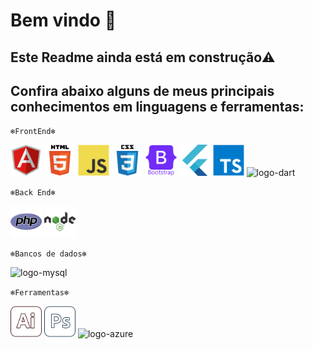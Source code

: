 # Bem vindo 👾

## Este Readme ainda está em construção⚠️

## Confira abaixo alguns de meus principais conhecimentos em linguagens e ferramentas:

<code>❄️FrontEnd❄️</code>

<p float="left">
  
  <img width="50px" height="50px" class="angular" alt="logo-angular" src="https://raw.githubusercontent.com/devicons/devicon/2809b567852a4648062a2d3e7c1c531367458c0b/icons/angularjs/angularjs-original.svg">


  <img width="50px" height="50px" class="html" alt="logo-html" src="https://raw.githubusercontent.com/devicons/devicon/2809b567852a4648062a2d3e7c1c531367458c0b/icons/html5/html5-original-wordmark.svg">

  
  <img width="50px" height="50px" class="js" alt="logo-js" src="https://raw.githubusercontent.com/devicons/devicon/2809b567852a4648062a2d3e7c1c531367458c0b/icons/javascript/javascript-original.svg">



  <img width="50px" height="50px" class="css" alt="logo-css" src="https://raw.githubusercontent.com/devicons/devicon/2809b567852a4648062a2d3e7c1c531367458c0b/icons/css3/css3-original-wordmark.svg">
  
  <img width="50px" height="50px" class="boot" alt="logo-bootstrap" src="https://raw.githubusercontent.com/devicons/devicon/2809b567852a4648062a2d3e7c1c531367458c0b/icons/bootstrap/bootstrap-plain-wordmark.svg">
  
  <img width="50px" height="50px" class="flutter" alt="logo-flutter" src="https://raw.githubusercontent.com/devicons/devicon/2809b567852a4648062a2d3e7c1c531367458c0b/icons/flutter/flutter-original.svg">
  
  <img width="50px" height="50px" class="ts" alt="logo-typescript" src="https://raw.githubusercontent.com/devicons/devicon/2809b567852a4648062a2d3e7c1c531367458c0b/icons/typescript/typescript-original.svg">
  
  <img width="50px" height="50px" class="dart" alt="logo-dart" src="https://www.vectorlogo.zone/logos/dartlang/dartlang-icon.svg">
  
 
  
  
  


</p>

<code>❄️Back End❄️</code>

<p float="left">
  
  <img width="50px" height="50px" class="php" alt="logo-php" src="https://raw.githubusercontent.com/devicons/devicon/2809b567852a4648062a2d3e7c1c531367458c0b/icons/php/php-original.svg">
  
  <img width="50px" height="50px" class="njs" alt="logo-nodejs" src="https://raw.githubusercontent.com/devicons/devicon/2809b567852a4648062a2d3e7c1c531367458c0b/icons/nodejs/nodejs-original-wordmark.svg">
  
  

</p>

<code>❄️Bancos de dados❄️</code>

<p float="left">
  
  <img width="80px" height="80px" class="msql" alt="logo-mysql" src="https://www.vectorlogo.zone/logos/mysql/mysql-ar21.svg">
  

</p>


<code>❄️Ferramentas❄️</code>

<p float="left">
  
  <img width="50px" height="50px" class="ps" alt="logo-ps" src="https://raw.githubusercontent.com/devicons/devicon/2809b567852a4648062a2d3e7c1c531367458c0b/icons/illustrator/illustrator-line.svg">
   <img width="50px" height="50px" class="ill" alt="logo-ill" src="https://raw.githubusercontent.com/devicons/devicon/2809b567852a4648062a2d3e7c1c531367458c0b/icons/photoshop/photoshop-line.svg">
    
  <img width="100px" height="50px" class="azure" alt="logo-azure" src="https://www.vectorlogo.zone/logos/microsoft_azure/microsoft_azure-ar21.svg">
  

</p>



<!--
**BrenoLins100/BrenoLins100** is a ✨ _special_ ✨ repository because its `README.md` (this file) appears on your GitHub profile.

Here are some ideas to get you started:

- 🔭 I’m currently working on ...
- 🌱 I’m currently learning ...
- 👯 I’m looking to collaborate on ...
- 🤔 I’m looking for help with ...
- 💬 Ask me about ...
- 📫 How to reach me: ...
- 😄 Pronouns: ...
- ⚡ Fun fact: ...
-->
